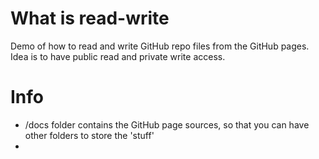 # What is read-write
Demo of how to read and write GitHub repo files from the GitHub pages. Idea is to have public read and private write access.

# Info
- /docs folder contains the GitHub page sources, so that you can have other folders to store the 'stuff'
- 
